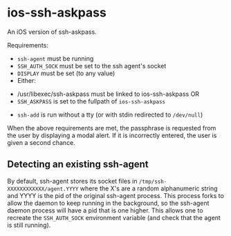 ios-ssh-askpass
===============

An iOS version of ssh-askpass.

Requirements:

  * `ssh-agent` must be running
  * `SSH_AUTH_SOCK` must be set to the ssh agent's socket
  * `DISPLAY` must be set (to any value)
  * Either:
   - /usr/libexec/ssh-askpass must be linked to ios-ssh-askpass OR
   - `SSH_ASKPASS` is set to the fullpath of `ios-ssh-askpass`
  * `ssh-add` is run without a tty (or with stdin redirected to `/dev/null`)

When the above requirements are met, the passphrase is requested from the user by displaying a modal alert. If it is incorrectly entered, the user is given a second chance.

Detecting an existing ssh-agent
-------------------------------

By default, ssh-agent stores its socket files in `/tmp/ssh-XXXXXXXXXXXX/agent.YYYY` where the X's are a random alphanumeric string and YYYY is the pid of the original ssh-agent process. This process forks to allow the daemon to keep running in the background, so the ssh-agent daemon process will have a pid that is one higher. This allows one to recreate the `SSH_AUTH_SOCK` environment variable (and check that the agent is still running).
